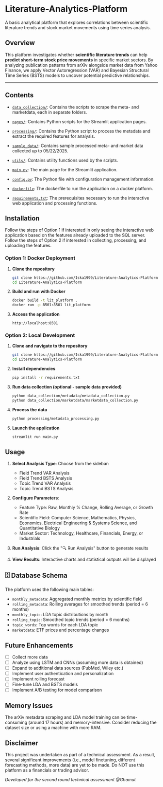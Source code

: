 # Literature-Analytics-Platform

A basic analytical platform that explores correlations between scientific literature trends and stock market movements using time series analysis.

## Overview

This platform investigates whether **scientific literature trends** can help **predict short-term stock price movements** in specific market sectors. By analyzing publication patterns from arXiv alongside market data from Yahoo Finance, we apply Vector Autoregression (VAR) and Bayesian Structural Time Series (BSTS) models to uncover potential predictive relationships.

---

## Contents

- [`data_collection/`](data_collection): Contains the scripts to scrape the meta- and marketdata, each in separate folders.

- [`pages/`](pages): Contains Python scripts for the Streamlit application pages.

- [`processing/`](processing): Contains the Python script to process the metadata and extract the required features for analysis.

- [`sample_data/`](sample_data): Contains sample processed meta- and market data collected up to 05/22/2025.

- [`utils/`](utils): Contains utility functions used by the scripts.

- [`main.py`](main.py): The main page for the Streamlit application.
  
- [`config.py`](config.py): The Python file with configuration management information.

- [`dockerfile`](dockerfile): The dockerfile to run the application on a docker platform.

- [`requirements.txt`](requirements.txt): The prerequisites necessary to run the interactive web application and processing functions.


## Installation

Follow the steps of Option 1 if interested in only seeing the interactive web application based on the features already uploaded to the SQL server. Follow the steps of Option 2 if interested in collecting, processing, and uploading the features.

### Option 1: Docker Deployment

1. **Clone the repository**
   ```bash
   git clone https://github.com/Iska1999/Literature-Analytics-Platform.git
   cd Literature-Analytics-Platform
   ```

2. **Build and run with Docker**
   ```bash
   docker build -t lit_platform .
   docker run -p 8501:8501 lit_platform
   ```

3. **Access the application**
   ```
   http://localhost:8501
   ```

### Option 2: Local Development

1. **Clone and navigate to the repository**
   ```bash
   git clone https://github.com/Iska1999/Literature-Analytics-Platform.git
   cd Literature-Analytics-Platform
   ```

2. **Install dependencies**
   ```bash
   pip install -r requirements.txt
   ```

3. **Run data collection (optional - sample data provided)**
   ```bash
   python data_collection/metadata/metadata_collection.py
   python data_collection/marketdata/marketdata_collection.py
   ```

4. **Process the data**
   ```bash
   python processing/metadata_processing.py
   ```

5. **Launch the application**
   ```bash
   streamlit run main.py
   ```

## Usage

1. **Select Analysis Type**: Choose from the sidebar:
   - Field Trend VAR Analysis
   - Field Trend BSTS Analysis
   - Topic Trend VAR Analysis
   - Topic Trend BSTS Analysis

2. **Configure Parameters**:
   - Feature Type: Raw, Monthly % Change, Rolling Average, or Growth Rate
   - Scientific Field: Computer Science, Mathematics, Physics, Economics, Electrical Engineering & Systems Science, and Quantitative Biology
   - Market Sector: Technology, Healthcare, Financials, Energy, or Industrials

3. **Run Analysis**: Click the "🔍 Run Analysis" button to generate results

4. **View Results**: Interactive charts and statistical outputs will be displayed

## 🗄️ Database Schema

The platform uses the following main tables:

- `monthly_metadata`: Aggregated monthly metrics by scientific field
- `rolling_metadata`: Rolling averages for smoothed trends (period = 6 months)
- `monthly_topic`: LDA topic distributions by month
- `rolling_topic`: Smoothed topic trends (period = 6 months)
- `topic_words`: Top words for each LDA topic
- `marketdata`: ETF prices and percentage changes

## Future Enhancements

- [ ] Collect more data
- [ ] Analyze using LSTM and CNNs (assuming more data is obtained)
- [ ] Expand to additional data sources (PubMed, Wiley etc.)
- [ ] Implement user authentication and personalization
- [ ] Implement rolling forecast
- [ ] Fine-tune LDA and BSTS models
- [ ] Implement A/B testing for model comparison

## Memory Issues

The arXiv metadata scraping and LDA model training can be time-consuming (around 17 hours) and memory-intensive. Consider reducing the dataset size or using a machine with more RAM.

## Disclaimer

This project was undertaken as part of a technical assessment. As a result, several significant improvements (i.e., model finetuning, different forecasting methods, more data) are yet to be made. Do NOT use this platform as a financials or trading advisor.

*Developed for the second round technical assessment @Ghamut*
